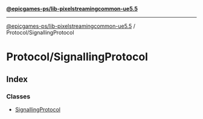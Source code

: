 [**@epicgames-ps/lib-pixelstreamingcommon-ue5.5**](../../README.md)

***

[@epicgames-ps/lib-pixelstreamingcommon-ue5.5](../../README.md) / Protocol/SignallingProtocol

# Protocol/SignallingProtocol

## Index

### Classes

- [SignallingProtocol](classes/SignallingProtocol.md)
